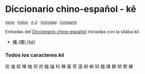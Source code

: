 # Diccionario chino-español - kē
<sup>[Inicio](../index.md) · [Índice](../indices/chino-espanol.md#sílaba-ke) · [A-Z](../indices/alfabetico.md) · [Actividad](../indices/actividad.md) · [Compartir](https://x.com/intent/tweet?text=Entradas%20del%20Diccionario%20chino-espa%C3%B1ol%20iniciadas%20en%20la%20s%C3%ADlaba%20%C2%ABk%C4%93%C2%BB.%0A%E2%86%92%20https%3A%2F%2Fjucardus.github.io%2Findices%2Fchino-espanol-ke1.html%0A%0A%23chn_espnl_jucardus%20%23indcs_jucardus%0A%40jucardus)</sup>

Entradas del [Diccionario chino-español](../indices/chino-espanol.md#sílaba-ke) iniciadas con la sílaba _kē_.

* [棵 (棵) [kē]](../contenido/k/e/1/ke1-26869.md)

### Todos los caracteres _kē_

匼 嗑 嵙 棵 榼 珂 疴 瞌 磕 科 稞 窠 苛 薖 蚵 蝌 轲 醘 锞 顆 颏 颗 髁
